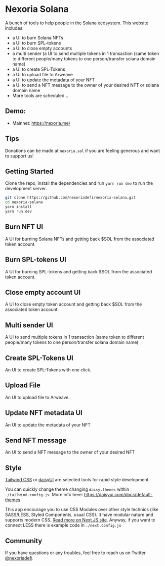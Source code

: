 # Nexoria Solana

A bunch of tools to help people in the Solana ecosystem. This website includes:
- a UI to burn Solana NFTs
- a UI to burn SPL-tokens
- a UI to close empty accounts
- a multi sender (a UI to send multiple tokens in 1 transaction (same token to different people/many tokens to one person/transfer solana domain name)
- a UI to create SPL-Tokens
- a UI to upload file to Arweave
- a UI to update the metadata of your NFT
- a UI to send a NFT message to the owner of your desired NFT or solana domain name
- More tools are scheduled...

## Demo:
- Mainnet: https://nexoria.me/

## Tips
Donations can be made at `nexoria.sol` if you are feeling generous and want to support us!

## Getting Started

Clone the repo, install the dependencies and run `yarn run dev` to run the development server.

```bash
git clone https://github.com/nexoriadefi/nexoria-solana.git
cd nexoria-solana
yarn install
yarn run dev
```


## Burn NFT UI
A UI for burning Solana NFTs and getting back $SOL from the associated token account.

## Burn SPL-tokens UI
A UI for burning SPL-tokens and getting back $SOL from the associated token account.

## Close empty account UI
A UI to close empty token account and getting back $SOL from the associated token account.

## Multi sender UI
A UI to send multiple tokens in 1 transaction (same token to different people/many tokens to one person/transfer solana domain name)

## Create SPL-Tokens UI
An UI to create SPL-Tokens with one click.

## Upload File
An UI to upload file to Arweave.

## Update NFT metadata UI
An UI to update the metadata of your NFT

## Send NFT message
An UI to send a NFT message to the owner of your desired NFT

## Style

[Tailwind CSS](https://tailwindcss.com/) or [daisyUI](https://daisyui.com/) are selected tools for rapid style development.

You can quickly change theme changing `daisy.themes` within `./tailwind.config.js`.
More info here: https://daisyui.com/docs/default-themes

This app encourage you to use CSS Modules over other style technics (like SASS/LESS, Styled Components, usual CSS).
It have modular nature and supports modern CSS. [Read more on Next.JS site](https://nextjs.org/docs/basic-features/built-in-css-support).
Anyway, if you want to connect LESS there is example code in `./next.config.js`

## Community
If you have questions or any troubles, feel free to reach us on Twitter [@nexoriadefi](https://twitter.com/nexoriadefi).
